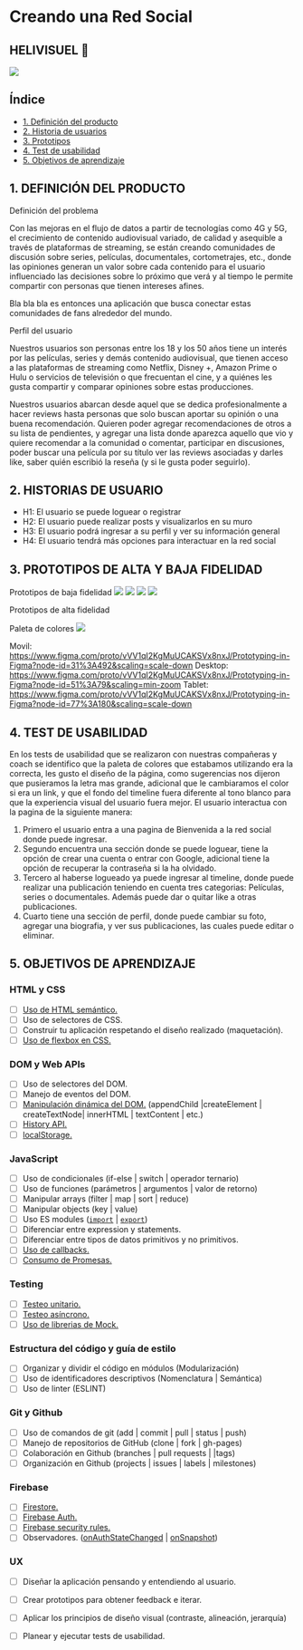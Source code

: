 # Creando una Red Social

## HELIVISUEL 🍿

<img src="img/../src/img/banner.png">

## Índice

* [1. Definición del producto](#1-definición-del-producto)
* [2. Historia de usuarios](#2-historia-de-usuarios)
* [3. Prototipos](#3-prototipos)
* [4. Test de usabilidad](#4-Test-de-usabilidad)
* [5. Objetivos de aprendizaje](#5-objetivos-de-aprendizaje)



## 1. DEFINICIÓN DEL PRODUCTO

Definición del problema

Con las mejoras en el flujo de datos a partir de tecnologías como 4G y 5G, el crecimiento de contenido audiovisual variado, de calidad y asequible a través de plataformas de streaming, se están creando comunidades de discusión sobre series, películas, documentales, cortometrajes, etc., donde las opiniones generan un valor sobre cada contenido para el usuario influenciado las decisiones sobre lo próximo que verá y al tiempo le permite compartir con personas que tienen intereses afines. 

Bla bla bla es entonces una aplicación que busca conectar estas comunidades de fans alrededor del mundo. 

Perfil del usuario 

Nuestros usuarios son personas entre los 18 y los 50 años tiene un interés por las películas, series y demás contenido audiovisual, que tienen acceso a las plataformas de streaming como Netflix, Disney +, Amazon Prime o Hulu o servicios de televisión o que frecuentan el cine, y a quiénes les gusta compartir y comparar opiniones sobre estas producciones. 

Nuestros usuarios abarcan desde aquel que se dedica profesionalmente a hacer reviews hasta personas que solo buscan aportar su opinión o una buena recomendación. Quieren poder agregar recomendaciones de otros a su lista de pendientes, y agregar una lista donde aparezca aquello que vio y quiere recomendar a la comunidad o comentar, participar en discusiones, poder buscar una película por su título ver las reviews asociadas y darles like, saber quién escribió la reseña (y si le gusta poder seguirlo). 


## 2. HISTORIAS DE USUARIO

*  H1: El usuario se puede loguear o registrar
*  H2: El usuario puede realizar posts y visualizarlos en su muro
*  H3: El usuario podrá ingresar a su perfil y ver su información general
*  H4: El usuario tendrá más opciones para interactuar en la red social

## 3. PROTOTIPOS DE ALTA Y BAJA FIDELIDAD

Prototipos de baja fidelidad
<img src="prototipos/baja/Imagen%20de%20iOS%20(1).jpg"> 
<img src="prototipos/baja/Imagen%20de%20iOS.jpg">
<img src="prototipos/baja/WhatsApp%20Image%202020-07-30%20at%2012.01.50%20PM%20(2).jpeg">
<img src="prototipos/baja/IMG_20200730_110928545.jpg">

Prototipos de alta fidelidad

Paleta de colores
<img src="prototipos/alta/AdobeColor-My%20Color%20Theme%20(1).jpeg">

Movil: https://www.figma.com/proto/vVV1qI2KgMuUCAKSVx8nxJ/Prototyping-in-Figma?node-id=31%3A492&scaling=scale-down
Desktop: https://www.figma.com/proto/vVV1qI2KgMuUCAKSVx8nxJ/Prototyping-in-Figma?node-id=51%3A79&scaling=min-zoom
Tablet: https://www.figma.com/proto/vVV1qI2KgMuUCAKSVx8nxJ/Prototyping-in-Figma?node-id=77%3A180&scaling=scale-down


## 4. TEST DE USABILIDAD

En los tests de usabilidad que se realizaron con nuestras compañeras y coach se identifico que la paleta de colores que estabamos utilizando era la correcta, les gusto el diseño de la página, como sugerencias nos dijeron que pusieramos la letra mas grande, adicional que le cambiaramos el color si era un link, y que el fondo del timeline fuera diferente al tono blanco para que la experiencia visual del usuario fuera mejor.
El usuario interactua con la pagina de la siguiente manera:
1. Primero el usuario entra a una pagina de Bienvenida a la red social donde puede ingresar.
2. Segundo encuentra una sección donde se puede loguear, tiene la opción de crear una cuenta o entrar con Google, adicional tiene la opción de recuperar la contraseña si la ha olvidado.
3. Tercero al haberse logueado ya puede ingresar al timeline, donde puede realizar una publicación teniendo en cuenta tres categorias: Películas, series o documentales. Además puede dar o quitar like a otras publicaciones.
4. Cuarto tiene una sección de perfil, donde puede cambiar su foto, agregar una biografia, y ver sus publicaciones, las cuales puede editar o eliminar.

## 5. OBJETIVOS DE APRENDIZAJE



### HTML y CSS

* [ ] [Uso de HTML semántico.](https://developer.mozilla.org/en-US/docs/Glossary/Semantics#Semantics_in_HTML)
* [ ] Uso de selectores de CSS.
* [ ] Construir tu aplicación respetando el diseño realizado (maquetación).
* [ ] [Uso de flexbox en CSS.](https://css-tricks.com/snippets/css/a-guide-to-flexbox/)

### DOM y Web APIs

* [ ] Uso de selectores del DOM.
* [ ] Manejo de eventos del DOM.
* [ ] [Manipulación dinámica del DOM.](https://developer.mozilla.org/es/docs/Referencia_DOM_de_Gecko/Introducci%C3%B3n)
(appendChild |createElement | createTextNode| innerHTML | textContent | etc.)
* [ ] [History API.](https://developer.mozilla.org/es/docs/DOM/Manipulando_el_historial_del_navegador)
* [ ] [localStorage.](https://developer.mozilla.org/es/docs/Web/API/Window/localStorage)

### JavaScript

* [ ] Uso de condicionales (if-else | switch | operador ternario)
* [ ] Uso de funciones (parámetros | argumentos | valor de retorno)
* [ ] Manipular arrays (filter | map | sort | reduce)
* [ ] Manipular objects (key | value)
* [ ] Uso ES modules ([`import`](https://developer.mozilla.org/en-US/docs/Web/JavaScript/Reference/Statements/import)
| [`export`](https://developer.mozilla.org/en-US/docs/Web/JavaScript/Reference/Statements/export))
* [ ] Diferenciar entre expression y statements.
* [ ] Diferenciar entre tipos de datos primitivos y no primitivos.
* [ ] [Uso de callbacks.](https://developer.mozilla.org/es/docs/Glossary/Callback_function)
* [ ] [Consumo de Promesas.](https://scotch.io/tutorials/javascript-promises-for-dummies#toc-consuming-promises)

### Testing

* [ ] [Testeo unitario.](https://jestjs.io/docs/es-ES/getting-started)
* [ ] [Testeo asíncrono.](https://jestjs.io/docs/es-ES/asynchronous)
* [ ] [Uso de librerias de Mock.](https://jestjs.io/docs/es-ES/manual-mocks)

### Estructura del código y guía de estilo

* [ ] Organizar y dividir el código en módulos (Modularización)
* [ ] Uso de identificadores descriptivos (Nomenclatura | Semántica)
* [ ] Uso de linter (ESLINT)

### Git y Github

* [ ] Uso de comandos de git (add | commit | pull | status | push)
* [ ] Manejo de repositorios de GitHub (clone | fork | gh-pages)
* [ ] Colaboración en Github (branches | pull requests | |tags)
* [ ] Organización en Github (projects | issues | labels | milestones)

### Firebase

* [ ] [Firestore.](https://firebase.google.com/docs/firestore)
* [ ] [Firebase Auth.](https://firebase.google.com/docs/auth/web/start)
* [ ] [Firebase security rules.](https://firebase.google.com/docs/rules)
* [ ] Observadores. ([onAuthStateChanged](https://firebase.google.com/docs/auth/web/manage-users?hl=es#get_the_currently_signed-in_user)
 | [onSnapshot](https://firebase.google.com/docs/firestore/query-data/listen#listen_to_multiple_documents_in_a_collection))

### UX

* [ ] Diseñar la aplicación pensando y entendiendo al usuario.
* [ ] Crear prototipos para obtener feedback e iterar.
* [ ] Aplicar los principios de diseño visual (contraste, alineación, jerarquía)
* [ ] Planear y ejecutar tests de usabilidad.

